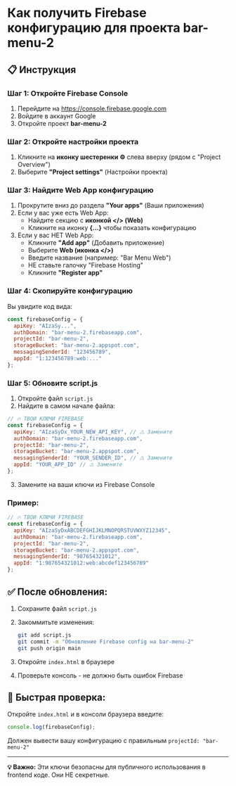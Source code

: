 # Как получить Firebase конфигурацию для проекта bar-menu-2

## 📋 Инструкция

### Шаг 1: Откройте Firebase Console
1. Перейдите на https://console.firebase.google.com
2. Войдите в аккаунт Google
3. Откройте проект **bar-menu-2**

### Шаг 2: Откройте настройки проекта
1. Кликните на **иконку шестеренки ⚙️** слева вверху (рядом с "Project Overview")
2. Выберите **"Project settings"** (Настройки проекта)

### Шаг 3: Найдите Web App конфигурацию
1. Прокрутите вниз до раздела **"Your apps"** (Ваши приложения)
2. Если у вас уже есть Web App:
   - Найдите секцию с **иконкой </> (Web)**
   - Кликните на иконку **{...}** чтобы показать конфигурацию
3. Если у вас НЕТ Web App:
   - Кликните **"Add app"** (Добавить приложение)
   - Выберите **Web (иконка </>)**
   - Введите название (например: "Bar Menu Web")
   - НЕ ставьте галочку "Firebase Hosting"
   - Кликните **"Register app"**

### Шаг 4: Скопируйте конфигурацию
Вы увидите код вида:
```javascript
const firebaseConfig = {
  apiKey: "AIzaSy...",
  authDomain: "bar-menu-2.firebaseapp.com",
  projectId: "bar-menu-2",
  storageBucket: "bar-menu-2.appspot.com",
  messagingSenderId: "123456789",
  appId: "1:123456789:web:..."
};
```

### Шаг 5: Обновите script.js
1. Откройте файл `script.js`
2. Найдите в самом начале файла:
```javascript
// 🔥 ТВОИ КЛЮЧИ FIREBASE
const firebaseConfig = {
  apiKey: "AIzaSyDx_YOUR_NEW_API_KEY", // ⚠️ Замените
  authDomain: "bar-menu-2.firebaseapp.com",
  projectId: "bar-menu-2",
  storageBucket: "bar-menu-2.appspot.com",
  messagingSenderId: "YOUR_SENDER_ID", // ⚠️ Замените
  appId: "YOUR_APP_ID" // ⚠️ Замените
};
```

3. Замените на ваши ключи из Firebase Console

### Пример:
```javascript
// 🔥 ТВОИ КЛЮЧИ FIREBASE
const firebaseConfig = {
  apiKey: "AIzaSyDxABCDEFGHIJKLMNOPQRSTUVWXYZ12345",
  authDomain: "bar-menu-2.firebaseapp.com",
  projectId: "bar-menu-2",
  storageBucket: "bar-menu-2.appspot.com",
  messagingSenderId: "987654321012",
  appId: "1:987654321012:web:abcdef123456789"
};
```

## ✅ После обновления:

1. Сохраните файл `script.js`
2. Закоммитьте изменения:
   ```bash
   git add script.js
   git commit -m "Обновление Firebase config на bar-menu-2"
   git push origin main
   ```

3. Откройте `index.html` в браузере
4. Проверьте консоль - не должно быть ошибок Firebase

## 🎯 Быстрая проверка:

Откройте `index.html` и в консоли браузера введите:
```javascript
console.log(firebaseConfig);
```

Должен вывести вашу конфигурацию с правильным `projectId: "bar-menu-2"`

---

**💡 Важно:** Эти ключи безопасны для публичного использования в frontend коде. Они НЕ секретные.

